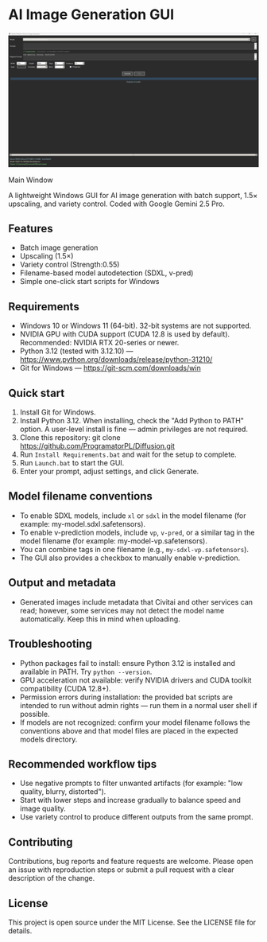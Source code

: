 # AI Image Generation GUI

![Main Window](assets/main-window.png)

Main Window

A lightweight Windows GUI for AI image generation with batch support, 1.5× upscaling, and variety control. Coded with Google Gemini 2.5 Pro.

## Features
- Batch image generation
- Upscaling (1.5×)
- Variety control (Strength:0.55)
- Filename-based model autodetection (SDXL, v-pred)
- Simple one-click start scripts for Windows

## Requirements
- Windows 10 or Windows 11 (64-bit). 32-bit systems are not supported.
- NVIDIA GPU with CUDA support (CUDA 12.8 is used by default). Recommended: NVIDIA RTX 20-series or newer.
- Python 3.12 (tested with 3.12.10) — https://www.python.org/downloads/release/python-31210/
- Git for Windows — https://git-scm.com/downloads/win

## Quick start
1. Install Git for Windows.
2. Install Python 3.12. When installing, check the "Add Python to PATH" option. A user-level install is fine — admin privileges are not required.
3. Clone this repository:
   git clone https://github.com/ProgramatorPL/Diffusion.git
4. Run `Install Requirements.bat` and wait for the setup to complete.
5. Run `Launch.bat` to start the GUI.
6. Enter your prompt, adjust settings, and click Generate.

## Model filename conventions
- To enable SDXL models, include `xl` or `sdxl` in the model filename (for example: my-model.sdxl.safetensors).
- To enable v-prediction models, include `vp`, `v-pred`, or a similar tag in the model filename (for example: my-model-vp.safetensors).
- You can combine tags in one filename (e.g., `my-sdxl-vp.safetensors`).
- The GUI also provides a checkbox to manually enable v-prediction.

## Output and metadata
- Generated images include metadata that Civitai and other services can read; however, some services may not detect the model name automatically. Keep this in mind when uploading.

## Troubleshooting
- Python packages fail to install: ensure Python 3.12 is installed and available in PATH. Try `python --version`.
- GPU acceleration not available: verify NVIDIA drivers and CUDA toolkit compatibility (CUDA 12.8+).
- Permission errors during installation: the provided bat scripts are intended to run without admin rights — run them in a normal user shell if possible.
- If models are not recognized: confirm your model filename follows the conventions above and that model files are placed in the expected models directory.

## Recommended workflow tips
- Use negative prompts to filter unwanted artifacts (for example: "low quality, blurry, distorted").
- Start with lower steps and increase gradually to balance speed and image quality.
- Use variety control to produce different outputs from the same prompt.

## Contributing
Contributions, bug reports and feature requests are welcome. Please open an issue with reproduction steps or submit a pull request with a clear description of the change.

## License
This project is open source under the MIT License. See the LICENSE file for details.
